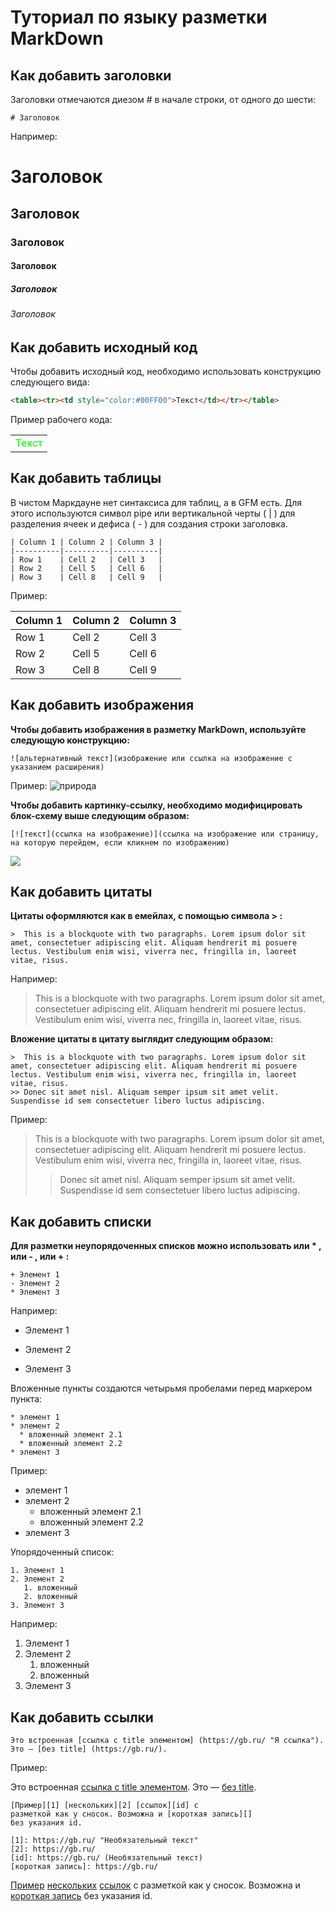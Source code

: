 # Туториал по языку разметки MarkDown

## Как добавить заголовки

Заголовки отмечаются диезом # в начале строки, от одного до шести:

```
# Заголовок
```

Например:
# Заголовок
## Заголовок
### Заголовок
#### Заголовок
##### Заголовок
###### Заголовок


## Как добавить исходный код

Чтобы добавить исходный код, необходимо использовать конструкцию следующего вида:

```html
<table><tr><td style="color:#00FF00">Текст</td></tr></table>
```
Пример рабочего кода:
<table><tr><td style="color:#00FF00">Текст</td></tr></table>

## Как добавить таблицы

В чистом Маркдауне нет синтаксиса для таблиц, а в GFM есть. Для этого используются символ pipe или вертикальной черты ( | ) для разделения ячеек и дефиса ( - ) для создания строки заголовка.

```
| Column 1 | Column 2 | Column 3 |
|----------|----------|----------|
| Row 1    | Cell 2   | Cell 3   |
| Row 2    | Cell 5   | Cell 6   |
| Row 3    | Cell 8   | Cell 9   |
```
Пример:

| Column 1 | Column 2 | Column 3 |
|----------|----------|----------|
| Row 1    | Cell 2   | Cell 3   |
| Row 2    | Cell 5   | Cell 6   |
| Row 3    | Cell 8   | Cell 9   |

## Как добавить изображения

**Чтобы добавить изображения в разметку MarkDown, используйте следующую конструкцию:**

```
![альтернативный текст](изображение или ссылка на изображение с указанием расширения)
```
Пример:
![природа](https://mykaleidoscope.ru/x/uploads/posts/2022-10/1666365077_54-mykaleidoscope-ru-p-krasivie-peizazhi-prirodi-oboi-62.jpg)

**Чтобы добавить картинку-ссылку, необходимо модифицировать блок-схему выше следующим образом:**

```
[![текст](ссылка на изображение)](ссылка на изображение или страницу, на которую перейдем, если кликнем по изображению)
```
[![](https://sun9-38.userapi.com/c840123/v840123041/5a86d/y7p63AiaxGw.jpg)](https://rutube.ru/video/8ee7778cc70eacfffa644c585ceded5f/?r=wd)


## Как добавить цитаты

**Цитаты оформляются как в емейлах, с помощью символа > :**

```
>  This is a blockquote with two paragraphs. Lorem ipsum dolor sit amet, consectetuer adipiscing elit. Aliquam hendrerit mi posuere lectus. Vestibulum enim wisi, viverra nec, fringilla in, laoreet vitae, risus.
```
Например:

>  This is a blockquote with two paragraphs. Lorem ipsum dolor sit amet, consectetuer adipiscing elit. Aliquam hendrerit mi posuere lectus. Vestibulum enim wisi, viverra nec, fringilla in, laoreet vitae, risus.

**Вложение цитаты в цитату выглядит следующим образом:**
```
>  This is a blockquote with two paragraphs. Lorem ipsum dolor sit amet, consectetuer adipiscing elit. Aliquam hendrerit mi posuere lectus. Vestibulum enim wisi, viverra nec, fringilla in, laoreet vitae, risus.
>> Donec sit amet nisl. Aliquam semper ipsum sit amet velit. Suspendisse id sem consectetuer libero luctus adipiscing.

```
Пример:

>  This is a blockquote with two paragraphs. Lorem ipsum dolor sit amet, consectetuer adipiscing elit. Aliquam hendrerit mi posuere lectus. Vestibulum enim wisi, viverra nec, fringilla in, laoreet vitae, risus.
>>Donec sit amet nisl. Aliquam semper ipsum sit amet velit. Suspendisse id sem consectetuer libero luctus adipiscing.

## Как добавить списки

**Для разметки неупорядоченных списков можно использовать или * , или - , или + :**

```
+ Элемент 1
- Элемент 2
* Элемент 3
```
Например:

+ Элемент 1
- Элемент 2
* Элемент 3

Вложенные пункты создаются четырьмя пробелами перед маркером
пункта:

```
* элемент 1
* элемент 2
  * вложенный элемент 2.1
  * вложенный элемент 2.2
* элемент 3
```
Пример:

* элемент 1
* элемент 2
  * вложенный элемент 2.1
  * вложенный элемент 2.2
* элемент 3

Упорядоченный список:

```
1. Элемент 1
2. Элемент 2
   1. вложенный
   2. вложенный
3. Элемент 3
```
Например:

1. Элемент 1
2. Элемент 2
   1. вложенный
   2. вложенный
3. Элемент 3

## Как добавить ссылки

```
Это встроенная [ссылка с title элементом] (https://gb.ru/ "Я ссылка"). Это — [без title] (https://gb.ru/).
```
Пример:

Это встроенная [ссылка с title элементом](https://gb.ru/ "Я ссылка"). Это — [без title](https://gb.ru/).

```
[Пример][1] [нескольких][2] [ссылок][id] с
разметкой как у сносок. Возможна и [короткая запись][]
без указания id.

[1]: https://gb.ru/ "Необязательный текст"
[2]: https://gb.ru/
[id]: https://gb.ru/ (Необязательный текст)
[короткая запись]: https://gb.ru/
```
[Пример][1] [нескольких][2] [ссылок][id] с
разметкой как у сносок. Возможна и [короткая запись][]
без указания id.

[1]: https://gb.ru/ "Необязательный текст"
[2]: https://gb.ru/
[id]: https://gb.ru/ (Необязательный текст)
[короткая запись]: hhttps://gb.ru/
